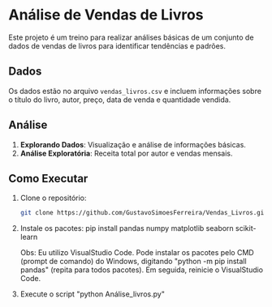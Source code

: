 # Análise de Vendas de Livros

Este projeto é um treino para realizar análises básicas de um conjunto de dados de vendas de livros para identificar tendências e padrões.


## Dados

Os dados estão no arquivo `vendas_livros.csv` e incluem informações sobre o título do livro, autor, preço, data de venda e quantidade vendida.


## Análise

1. **Explorando Dados**: Visualização e análise de informações básicas.
2. **Análise Exploratória**: Receita total por autor e vendas mensais.


## Como Executar

1. Clone o repositório:
   ```bash
   git clone https://github.com/GustavoSimoesFerreira/Vendas_Livros.git

2. Instale os pacotes:
    pip install pandas numpy matplotlib seaborn scikit-learn

    Obs: Eu utilizo VisualStudio Code.
    Pode instalar os pacotes pelo CMD (prompt de comando) do Windows, digitando "python -m pip install pandas" (repita para todos pacotes).
    Em seguida, reinicie o VisualStudio Code.

3. Execute o script "python Análise_livros.py"
